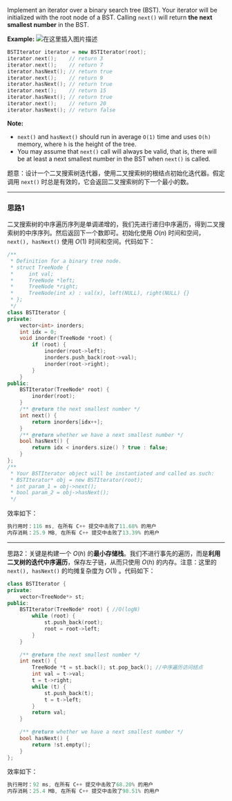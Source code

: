 Implement an iterator over a binary search tree (BST). Your iterator will be initialized with the root node of a BST. Calling `next()` will return **the next smallest number** in the BST.

**Example:**
![在这里插入图片描述](https://img-blog.csdnimg.cn/20200922165631155.png)
```cpp
BSTIterator iterator = new BSTIterator(root);
iterator.next();    // return 3
iterator.next();    // return 7
iterator.hasNext(); // return true
iterator.next();    // return 9
iterator.hasNext(); // return true
iterator.next();    // return 15
iterator.hasNext(); // return true
iterator.next();    // return 20
iterator.hasNext(); // return false
```
**Note:**
- `next()` and `hasNext()` should run in average `O(1)` time and uses `O(h)` memory, where `h` is the height of the tree.
 - You may assume that `next()` call will always be valid, that is, there will be at least a next smallest number in the BST when `next()` is called.


题意：设计一个二叉搜索树迭代器，使用二叉搜索树的根结点初始化迭代器。假定调用 `next()` 时总是有效的，它会返回二叉搜索树的下一个最小的数。

---
### 思路1
二叉搜索树的中序遍历序列是单调递增的，我们先进行递归中序遍历，得到二叉搜索树的中序序列。然后返回下一个数即可。初始化使用 $O(n)$ 时间和空间，`next(), hasNext()` 使用 $O(1)$ 时间和空间。代码如下：
```cpp
/**
 * Definition for a binary tree node.
 * struct TreeNode {
 *     int val;
 *     TreeNode *left;
 *     TreeNode *right;
 *     TreeNode(int x) : val(x), left(NULL), right(NULL) {}
 * };
 */
class BSTIterator {
private:
    vector<int> inorders;
    int idx = 0;
    void inorder(TreeNode *root) {
        if (root) {
            inorder(root->left);
            inorders.push_back(root->val);
            inorder(root->right);
        }
    }
public:
    BSTIterator(TreeNode* root) {
        inorder(root);
    }
    /** @return the next smallest number */
    int next() {
        return inorders[idx++];
   	}
    /** @return whether we have a next smallest number */
    bool hasNext() {
        return idx < inorders.size() ? true : false;
    }
};
/**
 * Your BSTIterator object will be instantiated and called as such:
 * BSTIterator* obj = new BSTIterator(root);
 * int param_1 = obj->next();
 * bool param_2 = obj->hasNext();
 */
```
效率如下：
```cpp
执行用时：116 ms, 在所有 C++ 提交中击败了11.68% 的用户
内存消耗：25.9 MB, 在所有 C++ 提交中击败了13.39% 的用户
```
---
思路2：关键是构建一个 $O(h)$ 的**最小存储栈**。我们不进行事先的遍历，而是**利用二叉树的迭代中序遍历**，保存左子链，从而只使用 $O(h)$ 的内存。注意：这里的 `next(), hasNext()` 的均摊复杂度为 $O(1)$ 。代码如下：
```cpp
class BSTIterator {
private:
    vector<TreeNode*> st;
public:
    BSTIterator(TreeNode* root) { //O(logN)
        while (root) {
            st.push_back(root);
            root = root->left;
        }
    }
    
    /** @return the next smallest number */
    int next() { 
        TreeNode *t = st.back(); st.pop_back(); //中序遍历访问结点
        int val = t->val;
        t = t->right;
        while (t) {
            st.push_back(t);
            t = t->left;
        }
        return val;
    }
    
    /** @return whether we have a next smallest number */
    bool hasNext() {
        return !st.empty();
    }
};
```
效率如下：
```cpp
执行用时：92 ms, 在所有 C++ 提交中击败了68.20% 的用户
内存消耗：25.4 MB, 在所有 C++ 提交中击败了98.51% 的用户
```

